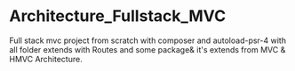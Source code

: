 # Architecture_Fullstack_MVC
Full stack mvc project from scratch with composer and autoload-psr-4 with all folder extends with Routes and some package&amp; it's extends from MVC  &amp; HMVC Architecture.

